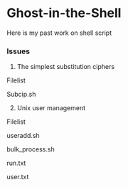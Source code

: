 Ghost-in-the-Shell
==================

Here is my past work on shell script

### Issues
1. The simplest substitution ciphers

 Filelist

  Subcip.sh
  

 2. Unix user management

Filelist

  useradd.sh
  
  bulk_process.sh
  
  run.txt
  
  user.txt
  

